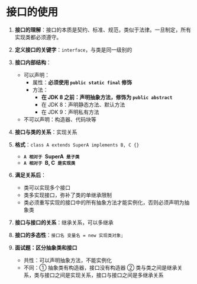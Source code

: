 # 接口的使用

1. **接口的理解**：接口的本质是契约、标准、规范，类似于法律。一旦制定，所有实现类都必须遵守。

2. **定义接口的关键字**：`interface`，与类是同一级别的

3. **接口内部结构**：
    - 可以声明：
        - 属性：**必须使用 `public static final` 修饰**
        - 方法：
            - **在 JDK 8 之前：声明抽象方法，修饰为 `public abstract`**
            - 在 JDK 8：声明静态方法、默认方法
            - 在 JDK 9：声明私有方法
   - 不可以声明：构造器、代码块等

4. **接口与类的关系**：实现关系

5. **格式**：`class A extends SuperA implements B, C {}`
   - **`A 相对于 `SuperA` 是子类`**
   - **`A 相对于 `B, C` 是实现类`**

6. **满足关系后**：
   - 类可以实现多个接口
   - 类多实现接口，弥补了类的单继承限制
   - 类必须重写实现的接口中的所有抽象方法才能实例化，否则必须声明为抽象类

7. **接口与接口的关系**：继承关系，可以多继承

8. **接口的多态性**：`接口名 变量名 = new 实现类对象;`

9. **面试题：区分抽象类和接口**
   - 共性：可以声明抽象方法，不能实例化
   - 不同：① 抽象类有构造器，接口没有构造器
          ② 类与类之间是继承关系，类与接口之间是实现关系，接口与接口之间是多继承关系